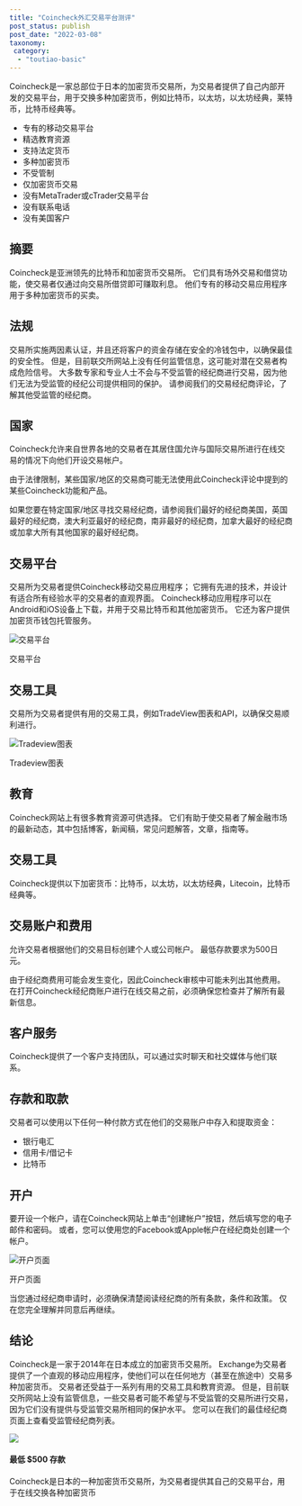 ```yaml
---
title: "Coincheck外汇交易平台测评"
post_status: publish
post_date: "2022-03-08"
taxonomy:
 category: 
  - "toutiao-basic"
---
```


Coincheck是一家总部位于日本的加密货币交易所，为交易者提供了自己内部开发的交易平台，用于交换多种加密货币，例如比特币，以太坊，以太坊经典，莱特币，比特币经典等。
- 专有的移动交易平台
- 精选教育资源
- 支持法定货币
- 多种加密货币
- 不受管制
- 仅加密货币交易
- 没有MetaTrader或cTrader交易平台
- 没有联系电话
- 没有美国客户


## 摘要

Coincheck是亚洲领先的比特币和加密货币交易所。 它们具有场外交易和借贷功能，使交易者仅通过向交易所借贷即可赚取利息。 他们专有的移动交易应用程序用于多种加密货币的买卖。

## 法规

交易所实施两因素认证，并且还将客户的资金存储在安全的冷钱包中，以确保最佳的安全性。 但是，目前联交所网站上没有任何监管信息，这可能对潜在交易者构成危险信号。 大多数专家和专业人士不会与不受监管的经纪商进行交易，因为他们无法为受监管的经纪公司提供相同的保护。 请参阅我们的交易经纪商评论，了解其他受监管的经纪商。

## 国家

Coincheck允许来自世界各地的交易者在其居住国允许与国际交易所进行在线交易的情况下向他们开设交易帐户。

由于法律限制，某些国家/地区的交易商可能无法使用此Coincheck评论中提到的某些Coincheck功能和产品。

如果您要在特定国家/地区寻找交易经纪商，请参阅我们最好的经纪商美国，英国最好的经纪商，澳大利亚最好的经纪商，南非最好的经纪商，加拿大最好的经纪商或加拿大所有其他国家的最好经纪商。

## 交易平台

交易所为交易者提供Coincheck移动交易应用程序； 它拥有先进的技术，并设计有适合所有经验水平的交易者的直观界面。 Coincheck移动应用程序可以在Android和iOS设备上下载，并用于交易比特币和其他加密货币。 它还为客户提供加密货币钱包托管服务。

![交易平台](https://cdn.fendou.la/funstoutiao/2020/10/Coincheck-Review-Trading-Platform-.jpg "交易平台")

交易平台

## 交易工具

交易所为交易者提供有用的交易工具，例如TradeView图表和API，以确保交易顺利进行。

![Tradeview图表](https://cdn.fendou.la/funstoutiao/2020/10/Coincheck-Review-Tradeview-Charts.jpg "Tradeview图表")

Tradeview图表

## 教育

Coincheck网站上有很多教育资源可供选择。 它们有助于使交易者了解金融市场的最新动态，其中包括博客，新闻稿，常见问题解答，文章，指南等。

## 交易工具

Coincheck提供以下加密货币：比特币，以太坊，以太坊经典，Litecoin，比特币经典等。

## 交易账户和费用

允许交易者根据他们的交易目标创建个人或公司帐户。 最低存款要求为500日元。

由于经纪商费用可能会发生变化，因此Coincheck审核中可能未列出其他费用。 在打开Coincheck经纪商账户进行在线交易之前，必须确保您检查并了解所有最新信息。

## 客户服务

Coincheck提供了一个客户支持团队，可以通过实时聊天和社交媒体与他们联系。

## 存款和取款

交易者可以使用以下任何一种付款方式在他们的交易账户中存入和提取资金：
- 银行电汇
- 信用卡/借记卡
- 比特币

## 开户

要开设一个帐户，请在Coincheck网站上单击“创建帐户”按钮，然后填写您的电子邮件和密码。 或者，您可以使用您的Facebook或Apple帐户在经纪商处创建一个帐户。

![开户页面](https://cdn.fendou.la/funstoutiao/2020/10/Coincheck-Review-Account-Opening-Page-555x1024.jpg "开户页面")

开户页面

当您通过经纪商申请时，必须确保清楚阅读经纪商的所有条款，条件和政策。 仅在您完全理解并同意后再继续。

## 结论

Coincheck是一家于2014年在日本成立的加密货币交易所。 Exchange为交易者提供了一个直观的移动应用程序，使他们可以在任何地方（甚至在旅途中）交易多种加密货币。 交易者还受益于一系列有用的交易工具和教育资源。 但是，目前联交所网站上没有监管信息，一些交易者可能不希望与不受监管的交易所进行交易，因为它们没有提供与受监管交易所相同的保护水平。 您可以在我们的最佳经纪商页面上查看受监管经纪商列表。

![](https://cdn.fendou.la/funstoutiao/2020/10/Coincheck-Logo.png)

#### 最低 **$500** 存款

Coincheck是日本的一种加密货币交易所，为交易者提供其自己的交易平台，用于在线交换各种加密货币
